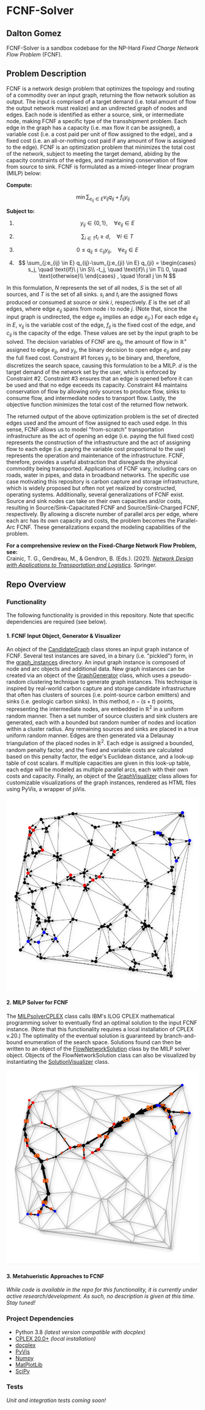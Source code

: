 # FCNF-Solver
## Dalton Gomez

FCNF-Solver is a sandbox codebase for the NP-Hard *Fixed Charge Network Flow Problem* (FCNF).

## Problem Description
FCNF is a network design problem that optimizes the topology and routing of a commodity over an input graph, returning 
the flow network solution as output. The input is comprised of a target demand (i.e. total amount of flow the output 
network must realize) and an undirected graph of nodes and edges. Each node is identified as either a source, sink, or 
intermediate node, making FCNF a specific type of the transshipment problem. Each edge in the graph has a capacity 
(i.e. max flow it can be assigned), a variable cost (i.e. a cost paid per unit of flow assigned to the edge), and a 
fixed cost (i.e. an all-or-nothing cost paid if any amount of flow is assigned to the edge). FCNF is an optimization 
problem that minimizes the total cost of the network, subject to meeting the target demand, abiding by the capacity 
constraints of the edges, and maintaining conservation of flow from source to sink. FCNF is formulated as a 
mixed-integer linear program (MILP) below:

**Compute:**

$$ \min \sum_{e_{ij} \in E} v_{ij} q_{ij} + f_{ij} y_{ij} $$


**Subject to:**

1) $$ y_{ij} \in \lbrace 0,1 \rbrace, \quad \forall e_{ij} \in E $$

2) $$ \sum_{i \in T} t_i \geq d, \quad \forall i \in T $$

3) $$ 0 \leq q_{ij} \leq c_{ij} y_{ij}, \quad \forall e_{ij} \in E $$

4) $$ \sum_{j:e_{ij} \in E} q_{ij}-\sum_{j:e_{ji} \in E} q_{ji} =
      \begin{cases}
          s_j, \quad \text{if}\ j \in S\\
          -t_j, \quad \text{if}\ j \in T\\
          0, \quad \text{otherwise}\\
      \end{cases} 
    , \quad \forall j \in N $$

In this formulation, $N$ represents the set of all nodes, $S$ is the set of all sources, and $T$ is the set of all 
sinks. $s_i$ and $t_i$ are the assigned flows produced or consumed at source or sink $i$, respectively. $E$ is the set 
of all edges, where edge $e_{ij}$ spans from node $i$ to node $j$. (Note that, since the input graph is undirected, the 
edge $e_{ij}$ implies an edge $e_{ji}$.) For each edge $e_{ij}$ in $E$, $v_{ij}$ is the variable cost of the edge, 
$f_{ij}$ is the fixed cost of the edge, and $c_{ij}$ is the capacity of the edge. These values are set by the input 
graph to be solved. The decision variables of FCNF are $q_{ij}$, the amount of flow in $\mathbb{R}^+$ assigned to edge 
$e_{ij}$, and $y_{ij}$, the binary decision to open edge $e_{ij}$ and pay the full fixed cost. Constraint #1 forces
$y_{ij}$ to be binary and, therefore, discretizes the search space, causing this formulation to be a MILP. $d$ is the 
target demand of the network set by the user, which is enforced by Constraint #2. Constraint #3 ensures that an edge is 
opened before it can be used and that no edge exceeds its capacity. Constraint #4 maintains conservation of flow by 
allowing only sources to produce flow, sinks to consume flow, and intermediate nodes to transport flow. Lastly, the 
objective function minimizes the total cost of the returned flow network.

The returned output of the above optimization problem is the set of directed edges used and the amount of flow assigned 
to each used edge. In this sense, FCNF allows us to model "from-scratch" transportation infrastructure as the act of 
opening an edge (i.e. paying the full fixed cost) represents the construction of the infrastructure and the act of 
assigning flow to each edge (i.e. paying the variable cost proportional to the use) represents the operation and 
maintenance of the infrastructure. FCNF, therefore, provides a useful abstraction that disregards the physical commodity
being transported. Applications of FCNF vary, including cars on roads, water in pipes, and data in broadband networks.
The specific use case motivating this repository is carbon capture and storage infrastructure, which is widely proposed 
but often not yet realized by constructed, operating systems. Additionally, several generalizations of FCNF exist. 
Source and sink nodes can take on their own capacities and/or costs, resulting in Source/Sink-Capacitated FCNF and 
Source/Sink-Charged FCNF, respectively. By allowing a discrete number of parallel arcs per edge, where each arc has its 
own capacity and costs, the problem becomes the Parallel-Arc FCNF. These generalizations expand the modeling 
capabilities of the problem.

**For a comprehensive review on the Fixed-Charge Network Flow Problem, see:**         
Crainic, T. G., Gendreau, M., & Gendron, B. (Eds.). (2021). 
[*Network Design with Applications to Transportation and Logistics*](https://link.springer.com/book/10.1007/978-3-030-64018-7). 
Springer.

## Repo Overview

### Functionality

The following functionality is provided in this repository. Note that specific dependencies are required (see below).

#### 1. FCNF Input Object, Generator & Visualizer

An object of the [CandidateGraph](src/Graph/CandidateGraph.py) class stores an input graph instance of FCNF. Several 
test instances are saved, in a binary (i.e. "pickled") form, in the [graph_instances](data/graph_instances) directory. 
An input graph instance is composed of node and arc objects and additional data. New graph instances can be created via 
an object of the [GraphGenerator](src/Graph/GraphGenerator.py) class, which uses a pseudo-random clustering technique 
to generate graph instances. This technique is inspired by real-world carbon capture and storage candidate 
infrastructure that often has clusters of sources (i.e. point-source carbon emitters) and sinks 
(i.e. geologic carbon sinks). In this method, $n - (s+t)$ points, representing the intermediate nodes, are embedded in 
$\mathbb{R}^2$ in a uniform random manner. Then a set number of source clusters and sink clusters are generated, each 
with a bounded but random number of nodes and location within a cluster radius. Any remaining sources and sinks are 
placed in a true uniform random manner. Edges are then generated via a Delaunay triangulation of the placed nodes in 
$\mathbb{R}^2$. Each edge is assigned a bounded, random penalty factor, and the fixed and variable costs are calculated 
based on this penalty factor, the edge's Euclidean distance, and a look-up table of cost scalars. If multiple capacities 
are given in this look-up table, each edge will be modeled as multiple parallel arcs, each with their own costs and 
capacity. Finally, an object of the [GraphVisualizer](src/Graph/GraphVisualizer.py) class allows for customizable 
visualizations of the graph instances, rendered as HTML files using PyVis, a wrapper of jsVis.

![Visualization of input graph medium_6.p](data/figures/medium_6_input.PNG)

#### 2. MILP Solver for FCNF

The [MILPsolverCPLEX](src/Solvers/MILPsolverCPLEX.py) class calls IBM's ILOG CPLEX mathematical programming solver to 
eventually find an optimal solution to the input FCNF instance. (Note that this functionality requires a local 
installation of CPLEX v.20.) The optimality of the eventual solution is guaranteed by branch-and-bound enumeration of 
the search space. Solutions found can then be written to an object of the
[FlowNetworkSolution](src/FlowNetwork/FlowNetworkSolution.py) class by the MILP solver object. Objects of the 
FlowNetworkSolution class can also be visualized by instantiating the 
[SolutionVisualizer](src/FlowNetwork/SolutionVisualizer.py) class.

![Visualization of optimal MILP solution for medium_6.p, solved at the maximum demand of the input graph](data/figures/medium_6_optMILP_d=133_c=33710.PNG)

#### 3. Metahueristic Approaches to FCNF

*While code is available in the repo for this functionality, it is currently under active research/development. As 
such, no description is given at this time. Stay tuned!*

### Project Dependencies

* Python 3.8 *(latest version compatible with docplex)*
* [CPLEX 20.0+](https://www.ibm.com/analytics/cplex-optimizer) *(local installation)*
* [docplex](https://ibmdecisionoptimization.github.io/docplex-doc/)
* [PyVis](https://pyvis.readthedocs.io/en/latest/index.html)
* [Numpy](https://numpy.org/)
* [MatPlotLib](https://matplotlib.org/)
* [SciPy](https://scipy.org/)

### Tests

*Unit and integration tests coming soon!*
